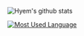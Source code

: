 



![Hyem's github stats](https://github-readme-stats.vercel.app/api?username=Haaaam&show_icons=true)
<br/>

[![Most Used Language](https://github-readme-stats.vercel.app/api/top-langs/?username=Haaaam&layout=compact&theme=buefy)](https://github.com/anuraghazra/github-readme-stats)



